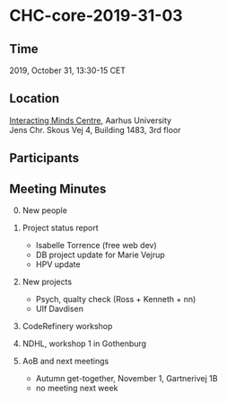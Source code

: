 # CHC-core-2019-31-03 #

## Time ##
2019, October 31, 13:30-15 CET

## Location ##
[Interacting Minds Centre](http://www.au.dk/om/organisation/find-au/bygningskort/?b=1483), Aarhus University  
Jens Chr. Skous Vej 4, Building 1483, 3rd floor

## Participants ##


## Meeting Minutes ##

0. New people

1. Project status report
    - Isabelle Torrence (free web dev)
    - DB project update for Marie Vejrup
    - HPV update

2. New projects
    - Psych, qualty check (Ross + Kenneth + nn)
    - Ulf Davdisen

3. CodeRefinery workshop

4. NDHL, workshop 1 in Gothenburg

5. AoB and next meetings
	- Autumn get-together, November 1, Gartnerivej 1B
	- no meeting next week
